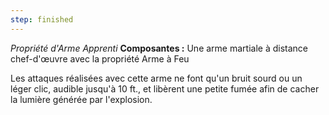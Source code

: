 ```yaml
---
step: finished
---
```

_Propriété d'Arme Apprenti_
__Composantes :__ Une arme martiale à distance chef-d'œuvre avec la propriété Arme à Feu

Les attaques réalisées avec cette arme ne font qu'un bruit sourd ou un léger clic, audible jusqu'à 10 ft., et libèrent une petite fumée afin de cacher la lumière générée par l'explosion.